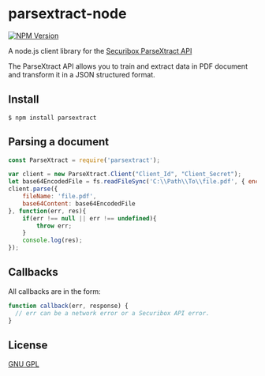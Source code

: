 parsextract-node
==============
[![NPM Version][npm-image]][npm-url]

A node.js client library for the [Securibox ParseXtract API][1]

The ParseXtract API allows you to train and extract data in PDF document and transform it in a JSON structured format.

## Install
```console
$ npm install parsextract
```

## Parsing a document
```javascript
const ParseXtract = require('parsextract');

var client = new ParseXtract.Client("Client_Id", "Client_Secret");
let base64EncodedFile = fs.readFileSync('C:\\Path\\To\\file.pdf', { encoding: 'base64' });
client.parse({
    fileName: 'file.pdf',
    base64Content: base64EncodedFile
}, function(err, res){
    if(err !== null || err !== undefined){
        throw err;
    }
    console.log(res);
});
```

## Callbacks
All callbacks are in the form:
```javascript
function callback(err, response) {
  // err can be a network error or a Securibox API error.
}
```

## License
[GNU GPL][2]

[1]: https://www.securibox.eu/en/px
[2]: https://github.com/Securibox/parsextract-node/blob/master/LICENSE
[npm-image]: https://img.shields.io/badge/npm-0.0.2-brightgreen.svg
[npm-url]: https://npmjs.org/package/parsextract